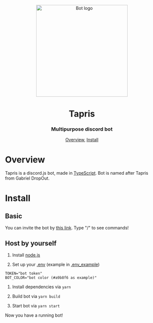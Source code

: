 <p align="center">
 <img width=300px src="https://github.com/uwury/tapris/blob/main/assets/avatar.png" alt="Bot logo">
 <h1 align="center">Tapris</h1>
 <h3 align="center">Multipurpose discord bot</h3>
</p>

<p align="center">
 <a href="#overview">Overview</a>,
 <a href="#install">Install</a>
</p>

# Overview

Tapris is a discord.js bot, made in [TypeScript](https://www.typescriptlang.org/).
Bot is named after Tapris from Gabriel DropOut.

# Install

## Basic

You can invite the bot by [this link](https://discord.com/api/oauth2/authorize?client_id=869088074758520832&scope=bot+applications.commands&permissions=294208515334).
Type "/" to see commands!

## Host by yourself

1. Install [node.js](https://nodejs.org/)

1. Set up your [.env](https://github.com/uwury/tapris/blob/main/.env_example) (example in [.env_example](https://github.com/uwury/tapris/blob/main/.env_example))

```env
TOKEN="bot token"
BOT_COLOR="bot color (#a9b8f6 as example)"
```

1. Install dependencies via `yarn`

1. Build bot via `yarn build`

1. Start bot via `yarn start`

Now you have a running bot!
